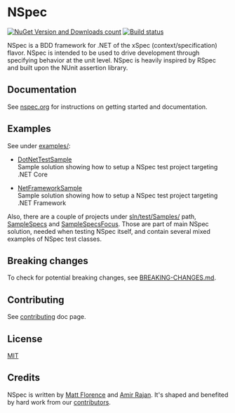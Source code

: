 # NSpec

[![NuGet Version and Downloads count](https://buildstats.info/nuget/NSpec)](https://www.nuget.org/packages/NSpec) 
[![Build status](https://ci.appveyor.com/api/projects/status/5mmtg044ds5xx8xr/branch/master?svg=true)](https://ci.appveyor.com/project/BrainCrumbz/nspec/branch/master)

NSpec is a BDD framework for .NET of the xSpec (context/specification) flavor. NSpec is
intended to be used to drive development through specifying behavior at the unit level.
NSpec is heavily inspired by RSpec and built upon the NUnit assertion library.

## Documentation

See [nspec.org](http://nspec.org/) for instructions on getting started and documentation.

## Examples

See under [examples/](./examples):

- [DotNetTestSample](./examples/DotNetTestSample)  
Sample solution showing how to setup a NSpec test project targeting .NET Core

- [NetFrameworkSample](./examples/NetFrameworkSample)  
Sample solution showing how to setup a NSpec test project targeting .NET Framework

Also, there are a couple of projects under [sln/test/Samples/](./sln/test/Samples) path,
[SampleSpecs](./sln/test/Samples/SampleSpecs) and [SampleSpecsFocus](./sln/test/Samples/SampleSpecsFocus).
Those are part of main NSpec solution, needed when testing NSpec itself, and contain several
mixed examples of NSpec test classes.

## Breaking changes

To check for potential breaking changes, see [BREAKING-CHANGES.md](./BREAKING-CHANGES.md).

## Contributing

See [contributing](CONTRIBUTING.md) doc page.

## License

[MIT](./license.txt)

## Credits

NSpec is written by [Matt Florence](http://twitter.com/mattflo) and
[Amir Rajan](http://twitter.com/amirrajan). It's shaped and benefited by hard work from
our [contributors](https://github.com/nspec/NSpec/contributors).
